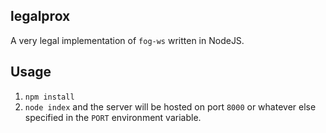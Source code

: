 ## legalprox
A very legal implementation of `fog-ws` written in NodeJS.
## Usage
1. `npm install`
2. `node index` and the server will be hosted on port `8000` or whatever else specified in the `PORT` environment variable.